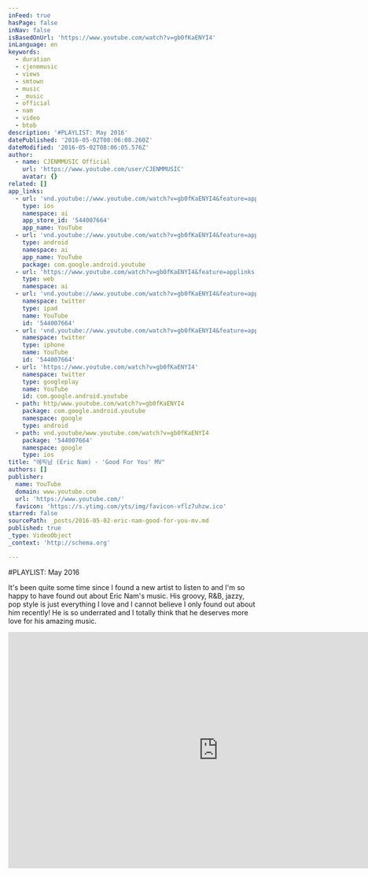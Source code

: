 ```yaml
---
inFeed: true
hasPage: false
inNav: false
isBasedOnUrl: 'https://www.youtube.com/watch?v=gb0fKaENYI4'
inLanguage: en
keywords:
  - duration
  - cjenmmusic
  - views
  - smtown
  - music
  - _music
  - official
  - nam
  - video
  - btob
description: '#PLAYLIST: May 2016'
datePublished: '2016-05-02T08:06:08.260Z'
dateModified: '2016-05-02T08:06:05.576Z'
author:
  - name: CJENMMUSIC Official
    url: 'https://www.youtube.com/user/CJENMMUSIC'
    avatar: {}
related: []
app_links:
  - url: 'vnd.youtube://www.youtube.com/watch?v=gb0fKaENYI4&feature=applinks'
    type: ios
    namespace: ai
    app_store_id: '544007664'
    app_name: YouTube
  - url: 'vnd.youtube://www.youtube.com/watch?v=gb0fKaENYI4&feature=applinks'
    type: android
    namespace: ai
    app_name: YouTube
    package: com.google.android.youtube
  - url: 'https://www.youtube.com/watch?v=gb0fKaENYI4&feature=applinks'
    type: web
    namespace: ai
  - url: 'vnd.youtube://www.youtube.com/watch?v=gb0fKaENYI4&feature=applinks'
    namespace: twitter
    type: ipad
    name: YouTube
    id: '544007664'
  - url: 'vnd.youtube://www.youtube.com/watch?v=gb0fKaENYI4&feature=applinks'
    namespace: twitter
    type: iphone
    name: YouTube
    id: '544007664'
  - url: 'https://www.youtube.com/watch?v=gb0fKaENYI4'
    namespace: twitter
    type: googleplay
    name: YouTube
    id: com.google.android.youtube
  - path: http/www.youtube.com/watch?v=gb0fKaENYI4
    package: com.google.android.youtube
    namespace: google
    type: android
  - path: vnd.youtube/www.youtube.com/watch?v=gb0fKaENYI4
    package: '544007664'
    namespace: google
    type: ios
title: "에릭남 (Eric Nam) - 'Good For You' MV"
authors: []
publisher:
  name: YouTube
  domain: www.youtube.com
  url: 'https://www.youtube.com/'
  favicon: 'https://s.ytimg.com/yts/img/favicon-vflz7uhzw.ico'
starred: false
sourcePath: _posts/2016-05-02-eric-nam-good-for-you-mv.md
published: true
_type: VideoObject
_context: 'http://schema.org'

---
```

\#PLAYLIST: May 2016

It's been quite some time since I found a new artist to listen to and I'm so happy to have found out about Eric Nam's music. His groovy, R&B, jazzy, pop style is just everything I love and I cannot believe I only found out about him recently! He is so underrated and I totally think that he deserves more love for his amazing music. 

<iframe src="https://cdn.embedly.com/widgets/media.html?src=https%3A%2F%2Fwww.youtube.com%2Fembed%2Fgb0fKaENYI4%3Ffeature%3Doembed&amp;url=https%3A%2F%2Fwww.youtube.com%2Fwatch%3Fv%3Dgb0fKaENYI4&amp;image=https%3A%2F%2Fi.ytimg.com%2Fvi%2Fgb0fKaENYI4%2Fhqdefault.jpg&amp;key=b7d04c9b404c499eba89ee7072e1c4f7&amp;type=text%2Fhtml&amp;schema=youtube" width="854" height="480" scrolling="no" frameborder="0" allowfullscreen="" style=""></iframe>